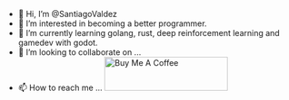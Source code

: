 - 👋 Hi, I’m @SantiagoValdez
- 👀 I’m interested in becoming a better programmer.
- 🌱 I’m currently learning golang, rust, deep reinforcement learning and gamedev with godot.
- 💞️ I’m looking to collaborate on ...
- 📫 How to reach me ...
<a href="https://www.buymeacoffee.com/santiagovaldez" target="_blank"><img src="https://cdn.buymeacoffee.com/buttons/v2/default-yellow.png" alt="Buy Me A Coffee" style="height: 60px !important;width: 217px !important;" ></a>
<!---
SantiagoValdez/SantiagoValdez is a ✨ special ✨ repository because its `README.md` (this file) appears on your GitHub profile.
You can click the Preview link to take a look at your changes.
--->
